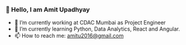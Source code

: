 ### 👋 Hello, I am Amit Upadhyay



- 🔭 I’m currently working at CDAC Mumbai as Project Engineer
- 🌱 I’m currently learning Python, Data Analytics, React and Angular.
- 📫 How to reach me: amitu2016@gmail.com
